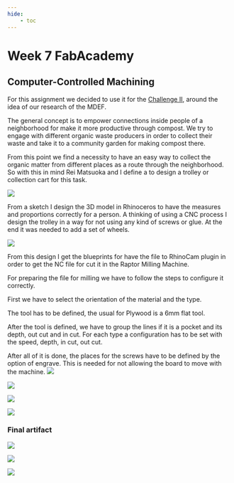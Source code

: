 ```yaml
---
hide:
    - toc
---
```


# Week 7 FabAcademy


## Computer-Controlled Machining

For this assignment we decided to use it for the [Challenge II](https://emiliosmith.github.io/mdef_emilio2/FabAcademy/Micro%20Challenge%20II/), around the idea of our research of the MDEF.

The general concept is to empower connections inside people of a neighborhood for make it more productive through compost. We try to engage with different organic waste producers in order to collect their waste and take it to a community garden for making compost there.

From this point we find a necessity to have an easy way to collect the organic matter from different places as a route through the neighborhood. So with this in mind Rei Matsuoka and I define a to design a trolley or collection cart for this task.

![](../images/W7_2.jpg)

From a sketch I design the 3D model in Rhinoceros to have the measures and proportions correctly for a person. A thinking of using a CNC process I design the trolley in a way for not using any kind of screws or glue. At the end it was needed to add a set of wheels.

![](../images/W7_1.jpg)


From this design I get the blueprints for have the file to RhinoCam plugin in order to get the NC file for cut it in the Raptor Milling Machine.

For preparing the file for milling we have to follow the steps to configure it correctly.

First we have to select the orientation of the material and the type.

The tool has to be defined, the usual for Plywood is a 6mm flat tool.

After the tool is defined, we have to group the lines if it is a pocket and its depth, out cut and in cut. For each type a configuration has to be set with the speed, depth, in cut, out cut.

After all of it is done, the places for the screws have to be defined by the option of engrave. This is needed for not allowing the board to move with the machine.
![](../images/W7_5.jpg)

![](../images/W7_6.jpg)

![](../images/W7_7.jpg)

![](../images/W7_8.jpg)

### Final artifact

![](../images/W7_9.jpg)

![](../images/W7_4.gif)

![](../images/W7_3.gif)
